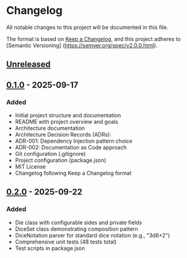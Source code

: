 # Changelog

All notable changes to this project will be documented in this file.

The format is based on [Keep a Changelog](https://keepachangelog.com/en/1.0.0/),
and this project adheres to [Semantic Versioning]
(https://semver.org/spec/v2.0.0.html).

## [Unreleased]

## [0.1.0] - 2025-09-17

### Added

- Initial project structure and documentation
- README with project overview and goals
- Architecture documentation
- Architecture Decision Records (ADRs):
- ADR-001: Dependency Injection pattern choice
- ADR-002: Documentation as Code approach
- Git configuration (.gitignore)
- Project configuration (package.json)
- MIT License
- Changelog following Keep a Changelog format

[Unreleased]: https://github.com/tbolcer/lab3/compare/v0.1.0...HEAD
[0.1.0]: https://github.com/tbolcer/lab3/releases/tag/v0.1.0

## [0.2.0] - 2025-09-22

### Added

- Die class with configurable sides and private fields
- DiceSet class demonstrating composition pattern
- DiceNotation parser for standard dice notation (e.g., "3d6+2")
- Comprehensive unit tests (48 tests total)
- Test scripts in package.json

[Unreleased]: https://github.com/tbolcer/lab3/v0.2.0...HEAD
[0.2.0]: https://github.com/tbolcer/lab3/releases/tag/v0.2.0